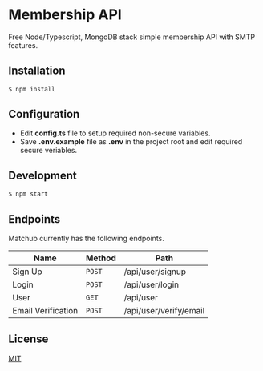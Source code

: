 # Membership API

Free Node/Typescript, MongoDB stack simple membership API with SMTP features.

## Installation

```sh
$ npm install
```

## Configuration

- Edit **config.ts** file to setup required non-secure variables.
- Save **.env.example** file as **.env** in the project root and edit required secure veriables.

## Development

```sh
$ npm start
```
## Endpoints

Matchub currently has the following endpoints.

| Name               | Method   | Path                   |
|--------------------|----------|------------------------|
| Sign Up            | `POST`   | /api/user/signup       |
| Login              | `POST`   | /api/user/login        |
| User               | `GET`    | /api/user              |
| Email Verification | `POST`   | /api/user/verify/email |

## License

[MIT](https://https://github.com/senerdude/membership-api/blob/main/LICENSE)